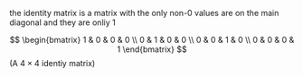 the identity matrix is a matrix with the only non-0 values are on the main diagonal and they are onliy 1

$$
\begin{bmatrix}
1 & 0 & 0 & 0 \\
0 & 1 & 0 & 0 \\
0 & 0 & 1 & 0 \\
0 & 0 & 0 & 1
\end{bmatrix}
$$(A $4\times4$ identiy matrix)